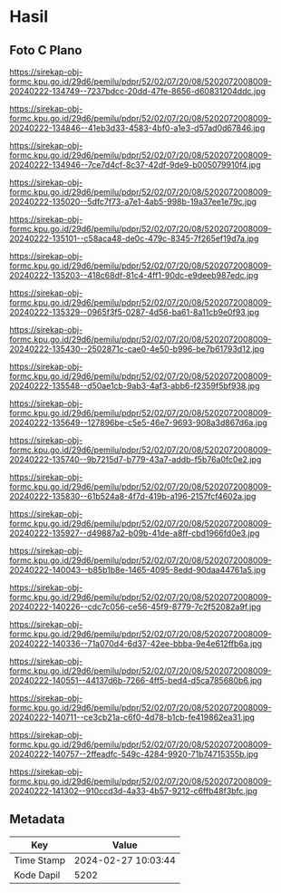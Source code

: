 # Hasil

## Foto C Plano

https://sirekap-obj-formc.kpu.go.id/29d6/pemilu/pdpr/52/02/07/20/08/5202072008009-20240222-134749--7237bdcc-20dd-47fe-8656-d60831204ddc.jpg

https://sirekap-obj-formc.kpu.go.id/29d6/pemilu/pdpr/52/02/07/20/08/5202072008009-20240222-134846--41eb3d33-4583-4bf0-a1e3-d57ad0d67846.jpg

https://sirekap-obj-formc.kpu.go.id/29d6/pemilu/pdpr/52/02/07/20/08/5202072008009-20240222-134946--7ce7d4cf-8c37-42df-9de9-b005079910f4.jpg

https://sirekap-obj-formc.kpu.go.id/29d6/pemilu/pdpr/52/02/07/20/08/5202072008009-20240222-135020--5dfc7f73-a7e1-4ab5-998b-19a37ee1e79c.jpg

https://sirekap-obj-formc.kpu.go.id/29d6/pemilu/pdpr/52/02/07/20/08/5202072008009-20240222-135101--c58aca48-de0c-479c-8345-7f265ef19d7a.jpg

https://sirekap-obj-formc.kpu.go.id/29d6/pemilu/pdpr/52/02/07/20/08/5202072008009-20240222-135203--418c68df-81c4-4ff1-90dc-e9deeb987edc.jpg

https://sirekap-obj-formc.kpu.go.id/29d6/pemilu/pdpr/52/02/07/20/08/5202072008009-20240222-135329--0965f3f5-0287-4d56-ba61-8a11cb9e0f93.jpg

https://sirekap-obj-formc.kpu.go.id/29d6/pemilu/pdpr/52/02/07/20/08/5202072008009-20240222-135430--2502871c-cae0-4e50-b996-be7b61793d12.jpg

https://sirekap-obj-formc.kpu.go.id/29d6/pemilu/pdpr/52/02/07/20/08/5202072008009-20240222-135548--d50ae1cb-9ab3-4af3-abb6-f2359f5bf938.jpg

https://sirekap-obj-formc.kpu.go.id/29d6/pemilu/pdpr/52/02/07/20/08/5202072008009-20240222-135649--127896be-c5e5-46e7-9693-908a3d867d6a.jpg

https://sirekap-obj-formc.kpu.go.id/29d6/pemilu/pdpr/52/02/07/20/08/5202072008009-20240222-135740--9b7215d7-b779-43a7-addb-f5b76a0fc0e2.jpg

https://sirekap-obj-formc.kpu.go.id/29d6/pemilu/pdpr/52/02/07/20/08/5202072008009-20240222-135830--61b524a8-4f7d-419b-a196-2157fcf4602a.jpg

https://sirekap-obj-formc.kpu.go.id/29d6/pemilu/pdpr/52/02/07/20/08/5202072008009-20240222-135927--d49887a2-b09b-41de-a8ff-cbd1966fd0e3.jpg

https://sirekap-obj-formc.kpu.go.id/29d6/pemilu/pdpr/52/02/07/20/08/5202072008009-20240222-140043--b85b1b8e-1465-4095-8edd-90daa44761a5.jpg

https://sirekap-obj-formc.kpu.go.id/29d6/pemilu/pdpr/52/02/07/20/08/5202072008009-20240222-140226--cdc7c056-ce56-45f9-8779-7c2f52082a9f.jpg

https://sirekap-obj-formc.kpu.go.id/29d6/pemilu/pdpr/52/02/07/20/08/5202072008009-20240222-140336--71a070d4-6d37-42ee-bbba-9e4e612ffb6a.jpg

https://sirekap-obj-formc.kpu.go.id/29d6/pemilu/pdpr/52/02/07/20/08/5202072008009-20240222-140551--44137d6b-7266-4ff5-bed4-d5ca785680b6.jpg

https://sirekap-obj-formc.kpu.go.id/29d6/pemilu/pdpr/52/02/07/20/08/5202072008009-20240222-140711--ce3cb21a-c6f0-4d78-b1cb-fe419862ea31.jpg

https://sirekap-obj-formc.kpu.go.id/29d6/pemilu/pdpr/52/02/07/20/08/5202072008009-20240222-140757--2ffeadfc-549c-4284-9920-71b74715355b.jpg

https://sirekap-obj-formc.kpu.go.id/29d6/pemilu/pdpr/52/02/07/20/08/5202072008009-20240222-141302--910ccd3d-4a33-4b57-9212-c6ffb48f3bfc.jpg


## Metadata

| Key        | Value               |
| ---------- | ------------------- |
| Time Stamp | 2024-02-27 10:03:44 |
| Kode Dapil | 5202                |



